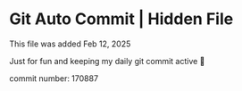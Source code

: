 # Git Auto Commit | Hidden File

This file was added Feb 12, 2025

Just for fun and keeping my daily git commit active 🤪

commit number: 170887
